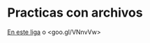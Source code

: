 # Practicas con archivos
[En este liga](https://www.dropbox.com/s/b491ruz4se4q8n3/gral-templete.pdf?dl=0) o <goo.gl/VNnvVw>
